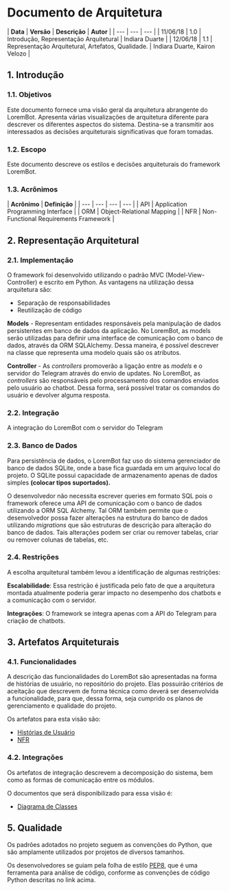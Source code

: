 # Documento de Arquitetura

| **Data** | **Versão** | **Descrição** | **Autor** |
| --- | --- | --- |
| 11/06/18 | 1.0 | Introdução, Representação Arquitetural | Indiara Duarte |
| 12/06/18 | 1.1 | Representação Arquitetural, Artefatos, Qualidade. | Indiara Duarte, Kairon Velozo |

## 1. Introdução

### 1.1. Objetivos

Este documento fornece uma visão geral da arquitetura abrangente do LoremBot. Apresenta várias visualizações de arquitetura diferente para descrever os diferentes aspectos do sistema. Destina-se a transmitir aos interessados as decisões arquiteturais significativas que foram tomadas.

### 1.2. Escopo

Este documento descreve os estilos e decisões arquiteturais do framework LoremBot.

### 1.3. Acrônimos 

| **Acrônimo** | **Definição** |
| --- | --- | --- | --- |
| API | Application Programming Interface |
| ORM | Object-Relational Mapping |
| NFR | Non-Functional Requirements Framework |

## 2. Representação Arquitetural 

### 2.1. Implementação

O framework foi desenvolvido utilizando o padrão MVC \(Model-View-Controller\) e escrito em Python. As vantagens na utilização dessa arquitetura são:

* Separação de responsabilidades
* Reutilização de código

**Models** - Representam entidades responsáveis pela manipulação de dados persistentes em banco de dados da aplicação. No LoremBot, as models serão utilizadas para definir uma interface de comunicação com o banco de dados, através da ORM SQLAlchemy. Dessa maneira, é possível descrever na classe que representa uma modelo quais são os atributos.

**Controller** - As _controllers_ promoverão a ligação entre as _models_ e o servidor do Telegram através do envio de updates. No LoremBot, as _controllers_ são responsáveis pelo processamento dos comandos enviados pelo usuário ao chatbot. Dessa forma, será possível tratar os comandos do usuário e devolver alguma resposta.

### 2.2. Integração

A integração do LoremBot com o servidor do Telegram

### 2.3. Banco de Dados

Para persistência de dados, o LoremBot faz uso do sistema gerenciador de banco de dados  SQLite, onde a base fica guardada em um arquivo local do projeto. O SQLite possui capacidade de armazenamento apenas de dados simples **\(colocar tipos suportados\).**

O desenvolvedor não necessita escrever queries em formato SQL pois o framework oferece uma API de comunicação com o banco de dados utilizando a ORM SQL Alchemy. Tal ORM também permite que o desenvolvedor possa fazer alterações na estrutura do banco de dados utilizando _migrations_ que são estruturas de descrição para alteração do banco de dados. Tais alterações podem ser criar ou remover tabelas, criar ou remover colunas  de tabelas, etc.

### 2.4. Restrições

A escolha arquitetural também levou a identificação de algumas restrições:

**Escalabilidade**: Essa restrição é justificada pelo fato de que a arquitetura montada atualmente poderia gerar impacto no desempenho dos chatbots e a comunicação com o servidor. 

**Integrações**: O framework se integra apenas com a API do Telegram para criação de chatbots. 

## 3. Artefatos Arquiteturais

### 4.1. Funcionalidades 

A descrição das funcionalidades do LoremBot são apresentadas na forma de histórias de usuário, no repositório do projeto. Elas possuirão critérios de aceitação que descrevem de forma técnica como deverá ser desenvolvida a funcionalidade, para que, dessa forma, seja cumprido os planos de gerenciamento e qualidade do projeto.

Os artefatos para esta visão são:

* [Histórias de Usuário](https://github.com/DSW12018/LoremBot#boards?repos=136768484)
* [NFR](https://lorembot.gitbook.io/docs/~/edit/primary/nfr)

### 4.2. Integrações

Os artefatos de integração descrevem a decomposição do sistema, bem como as formas de comunicação entre os módulos.

O documentos que será disponibilizado para essa visão é:

* [Diagrama de Classes](https://lorembot.gitbook.io/docs/untitled-1/diagrama-de-classes)

## 5. Qualidade

Os padrões adotados no projeto seguem as convenções do Python, que são amplamente utilizados por projetos de diversos tamanhos.

Os desenvolvedores se guiam pela folha de estilo [PEP8](https://www.python.org/dev/peps/pep-0008/), que é uma ferramenta para análise  de código, conforme as convenções de código Python descritas no link acima. 



